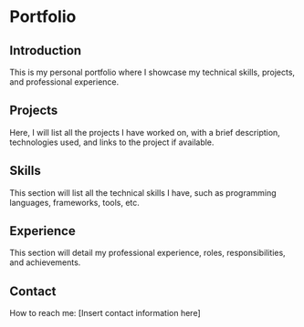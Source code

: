 # Portfolio

## Introduction
This is my personal portfolio where I showcase my technical skills, projects, and professional experience.

## Projects
Here, I will list all the projects I have worked on, with a brief description, technologies used, and links to the project if available.

## Skills
This section will list all the technical skills I have, such as programming languages, frameworks, tools, etc.

## Experience
This section will detail my professional experience, roles, responsibilities, and achievements.

## Contact
How to reach me: [Insert contact information here]
